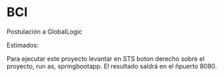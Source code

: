 # BCI
Postulación a GlobalLogic

Estimados:

Para ejecutar este proyecto levantar en STS boton derecho sobre el proyecto, run as, springbootapp.
El resultado saldrá en el ñpuerto 8080.
